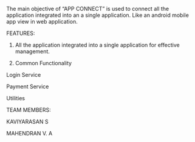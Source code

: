 The main objective of “APP CONNECT” is used to connect all the application integrated into an a single application. Like an android mobile app view in web application.  

FEATURES:

1. All the application integrated into a single application for effective management.

2. Common Functionality

Login Service 

Payment Service 

Utilities

TEAM MEMBERS:

KAVIYARASAN S

MAHENDRAN V. A
